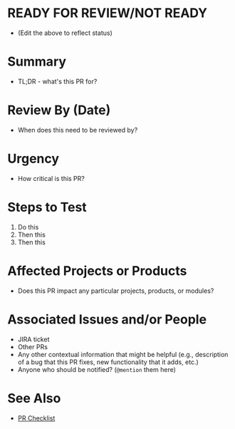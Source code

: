 # READY FOR REVIEW/NOT READY
- (Edit the above to reflect status)

# Summary
- TL;DR - what's this PR for?

# Review By (Date)
- When does this need to be reviewed by?

# Urgency
- How critical is this PR?

# Steps to Test

1. Do this
1. Then this
2. Then this

# Affected Projects or Products
- Does this PR impact any particular projects, products, or modules?

# Associated Issues and/or People
- JIRA ticket
- Other PRs
- Any other contextual information that might be helpful (e.g., description of a bug that this PR fixes, new functionality that it adds, etc.)
- Anyone who should be notified? (`@mention` them here)

# See Also
- [PR Checklist](https://gist.github.com/sherakama/0ba17601381e3adbe0cad566ad4d80a5)
